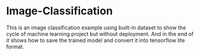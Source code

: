 # Image-Classification
This is an image classification example using built-in dataset to show the cycle of machine learning project but without deployment. And in the end of it shows how to save the trained model and convert it into tensorflow lite format.
